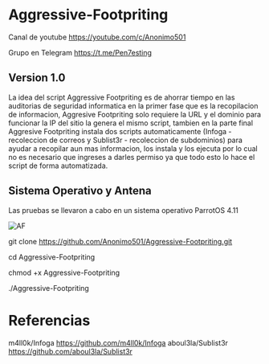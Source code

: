 # Aggressive-Footpriting

Canal de youtube https://youtube.com/c/Anonimo501

Grupo en Telegram https://t.me/Pen7esting

## Version 1.0
La idea del script Aggressive Footpriting es de ahorrar tiempo en las auditorias de seguridad informatica en la primer fase que es la recopilacion de informacion, Aggresive Footpriting solo requiere la URL y el dominio para funcionar la IP del sitio la genera el mismo script, tambien en la parte final Aggresive Footpriting instala dos scripts automaticamente (Infoga - recoleccion de correos y Sublist3r - recoleccion de subdominios) para ayudar a recopilar aun mas informacion, los instala y los ejecuta por lo cual no es necesario que ingreses a darles permiso ya que todo esto lo hace el script de forma automatizada.

## Sistema Operativo y Antena
Las pruebas se llevaron a cabo en un sistema operativo ParrotOS 4.11

![AF](https://user-images.githubusercontent.com/67207446/87739303-2c995900-c7a5-11ea-8bc2-26732d2b65ef.PNG)

git clone https://github.com/Anonimo501/Aggressive-Footpriting.git

cd Aggressive-Footpriting

chmod +x Aggressive-Footpriting

./Aggressive-Footpriting

# Referencias

m4ll0k/Infoga https://github.com/m4ll0k/Infoga
aboul3la/Sublist3r https://github.com/aboul3la/Sublist3r
